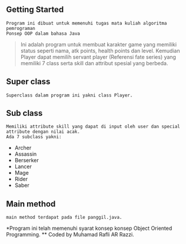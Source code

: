 ## Getting Started
    Program ini dibuat untuk memenuhi tugas mata kuliah algoritma pemrograman
    Ponsep OOP dalam bahasa Java
> Ini adalah program untuk membuat karakter game yang memiliki status seperti nama, atk points, health points dan level.
> Kemudian Player dapat memilih servant player (Referensi fate series) yang memiliki 7 class serta skill dan attribut spesial yang berbeda.

## Super class
    Superclass dalam program ini yakni class Player.
## Sub class
    Memiliki attribute skill yang dapat di input oleh user dan special attribute dengan nilai acak.
    Ada 7 subclass yakni:
- Archer
- Assassin
- Berserker
- Lancer
- Mage
- Rider
- Saber
## Main method
    main method terdapat pada file panggil.java.

*Program ini telah memenuhi syarat konsep konsep Object Oriented Programming.
** Coded by Muhamad Rafli AR Razzi.